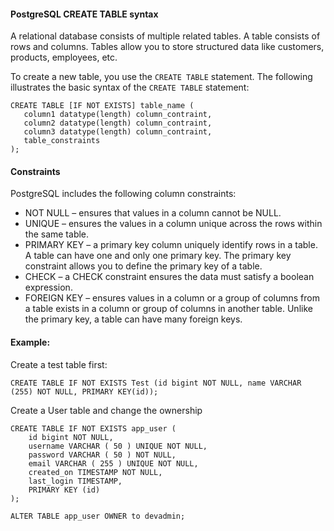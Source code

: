 #### PostgreSQL CREATE TABLE syntax

A relational database consists of multiple related tables. A table consists of rows and columns. Tables allow you to store structured data like customers, products, employees, etc.

To create a new table, you use the `CREATE TABLE` statement. The following illustrates the basic syntax of the `CREATE TABLE` statement:

```
CREATE TABLE [IF NOT EXISTS] table_name (
   column1 datatype(length) column_contraint,
   column2 datatype(length) column_contraint,
   column3 datatype(length) column_contraint,
   table_constraints
);
```

#### Constraints
PostgreSQL includes the following column constraints:

* NOT NULL – ensures that values in a column cannot be NULL.
* UNIQUE – ensures the values in a column unique across the rows within the same table.
* PRIMARY KEY – a primary key column uniquely identify rows in a table. A table can have one and only one primary key. The primary key constraint allows you  to define the primary key of a table.
* CHECK – a CHECK constraint ensures the data must satisfy a boolean expression.
* FOREIGN KEY – ensures values in a column or a group of columns from a table exists in a column or group of columns in another table. Unlike the primary key, a table can have many foreign keys.


#### Example:

Create a test table first:

```
CREATE TABLE IF NOT EXISTS Test (id bigint NOT NULL, name VARCHAR (255) NOT NULL, PRIMARY KEY(id));
```


Create a User table and change the ownership

```
CREATE TABLE IF NOT EXISTS app_user (
	id bigint NOT NULL,
	username VARCHAR ( 50 ) UNIQUE NOT NULL,
	password VARCHAR ( 50 ) NOT NULL,
	email VARCHAR ( 255 ) UNIQUE NOT NULL,
	created_on TIMESTAMP NOT NULL,
    last_login TIMESTAMP,
    PRIMARY KEY (id) 
);

ALTER TABLE app_user OWNER to devadmin;
```